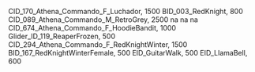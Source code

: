 CID_170_Athena_Commando_F_Luchador, 1500
BID_003_RedKnight, 800
CID_089_Athena_Commando_M_RetroGrey, 2500
na
na
na
CID_674_Athena_Commando_F_HoodieBandit, 1000
Glider_ID_119_ReaperFrozen, 500
CID_294_Athena_Commando_F_RedKnightWinter, 1500
BID_167_RedKnightWinterFemale, 500
EID_GuitarWalk, 500
EID_LlamaBell, 600
